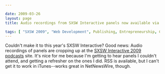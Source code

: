```yaml
--- 

date: 2009-03-26
layout: page
title: Audio recordings from SXSW Interactive panels now available via podcast

tags: [ "SXSW 2009", "Web Development", Publishing, Entrepreneurship, Community, Education ]
---
```

Couldn't make it to this year's SXSW Interactive? Good news: Audio recordings of panels are cropping up at the <a href="http://sxsw.com/taxonomy/term/44">SXSW Interactive 2009 podcasts</a> site. It's nice for me because I'm getting to hear panels I couldn't attend, and getting a refresher on the ones I did. RSS is available, but I can't get it to work in iTunes--works great in NetNewsWire, though.

